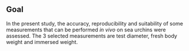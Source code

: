 ## Goal

In the present study, the accuracy, reproducibility and suitability of some measurements that can be performed *in vivo* on sea urchins were assessed. The 3 selected measurements are test diameter, fresh body weight and immersed weight.
